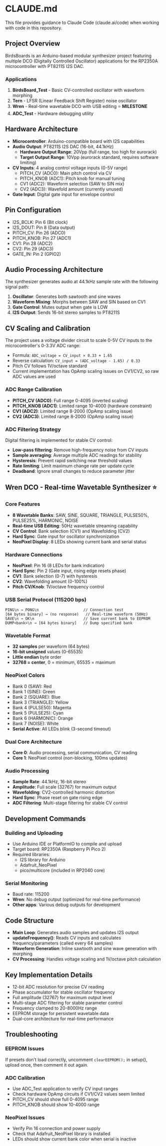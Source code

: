 # CLAUDE.md

This file provides guidance to Claude Code (claude.ai/code) when working with code in this repository.

## Project Overview

BirdsBoards is an Arduino-based modular synthesizer project featuring multiple DCO (Digitally Controlled Oscillator) applications for the RP2350A microcontroller with PT8211S I2S DAC.

### Applications
1. **BirdsBoard_Test** - Basic CV-controlled oscillator with waveform morphing
2. **Tern** - LFSR (Linear Feedback Shift Register) noise oscillator  
3. **Wren** - Real-time wavetable DCO with USB editing ⭐ **MILESTONE**
4. **ADC_Test** - Hardware debugging utility

## Hardware Architecture

- **Microcontroller**: Arduino-compatible board with I2S capabilities
- **Audio Output**: PT8211S I2S DAC (16-bit, 44.1kHz)
  - **Hardware Output Range**: 20Vpp (full range, too high for eurorack)
  - **Target Output Range**: 10Vpp (eurorack standard, requires software limiting)
- **CV Inputs**: 4 analog control voltage inputs (0-5V range)
  - PITCH_CV (ADC0): Main pitch control via CV
  - PITCH_KNOB (ADC1): Pitch knob for manual tuning
  - CV1 (ADC2): Waveform selection (SAW to SIN mix)
  - CV2 (ADC3): Wavefold amount (currently unused)
- **Gate Input**: Digital gate input for envelope control

## Pin Configuration

- I2S_BCLK: Pin 6 (Bit clock)
- I2S_DOUT: Pin 8 (Data output)
- PITCH_CV: Pin 26 (ADC0)
- PITCH_KNOB: Pin 27 (ADC1)
- CV1: Pin 28 (ADC2)
- CV2: Pin 29 (ADC3)
- GATE_IN: Pin 2 (GPIO2)

## Audio Processing Architecture

The synthesizer generates audio at 44.1kHz sample rate with the following signal path:
1. **Oscillator**: Generates both sawtooth and sine waves
2. **Waveform Mixing**: Morphs between SAW and SIN based on CV1
3. **Gate Control**: Mutes output when gate is LOW
4. **I2S Output**: Sends 16-bit stereo samples to PT8211S

## CV Scaling and Calibration

The project uses a voltage divider circuit to scale 0-5V CV inputs to the microcontroller's 0-3.3V ADC range:
- Formula: `ADC_voltage = CV_input × 0.33 + 1.65`
- Reverse calculation: `CV_input = (ADC_voltage - 1.65) / 0.33`
- Pitch CV follows 1V/octave standard
- Current implementation has OpAmp scaling issues on CV1/CV2, so raw ADC values are used

### ADC Range Calibration
- **PITCH_CV (ADC0)**: Full range 0-4095 (inverted scaling)
- **PITCH_KNOB (ADC1)**: Limited range 10-4000 (hardware constraint)
- **CV1 (ADC2)**: Limited range 8-2000 (OpAmp scaling issue)
- **CV2 (ADC3)**: Limited range 8-2000 (OpAmp scaling issue)

### ADC Filtering Strategy
Digital filtering is implemented for stable CV control:
- **Low-pass filtering**: Remove high-frequency noise from CV inputs
- **Sample averaging**: Average multiple ADC readings for stability
- **Hysteresis**: Prevent rapid switching near threshold values
- **Rate limiting**: Limit maximum change rate per update cycle
- **Deadband**: Ignore small changes to reduce parameter jitter

## Wren DCO - Real-time Wavetable Synthesizer ⭐

### Core Features
- **8 Wavetable Banks**: SAW, SINE, SQUARE, TRIANGLE, PULSE50%, PULSE25%, HARMONIC, NOISE
- **Real-time USB Editing**: 50Hz wavetable streaming capability
- **CV Control**: Bank selection (CV1) and Wavefolding (CV2)
- **Hard Sync**: Gate input for oscillator synchronization
- **NeoPixel Display**: 8 LEDs showing current bank and serial status

### Hardware Connections
- **NeoPixel**: Pin 16 (8 LEDs for bank indication)
- **Hard Sync**: Pin 2 (Gate input, rising edge resets phase)
- **CV1**: Bank selection (0-7) with hysteresis
- **CV2**: Wavefolding amount (0-100%)
- **Pitch CV/Knob**: 1V/octave frequency control

### USB Serial Protocol (115200 bps)
```
PING\n → PONG\n                    // Connection test
[64 bytes binary] → (no response)   // Real-time waveform (50Hz)
SAVE\n → OK\n                      // Save current bank to EEPROM
DUMP<bank>\n → [64 bytes binary]   // Dump specified bank
```

### Wavetable Format
- **32 samples** per waveform (64 bytes)
- **16-bit unsigned** values (0-65535)
- **Little endian** byte order
- **32768 = center**, 0 = minimum, 65535 = maximum

### NeoPixel Colors
- Bank 0 (SAW): Red
- Bank 1 (SINE): Green  
- Bank 2 (SQUARE): Blue
- Bank 3 (TRIANGLE): Yellow
- Bank 4 (PULSE50): Magenta
- Bank 5 (PULSE25): Cyan
- Bank 6 (HARMONIC): Orange
- Bank 7 (NOISE): White
- **Serial Active**: All LEDs blink (3-second timeout)

### Dual Core Architecture
- **Core 0**: Audio processing, serial communication, CV reading
- **Core 1**: NeoPixel control (non-blocking, 100ms updates)

### Audio Processing
- **Sample Rate**: 44.1kHz, 16-bit stereo
- **Amplitude**: Full scale (32767) for maximum output
- **Wavefolding**: CV2-controlled harmonic distortion
- **Hard Sync**: Phase reset on gate rising edge
- **ADC Filtering**: Multi-stage filtering for stable CV control

## Development Commands

### Building and Uploading
- Use Arduino IDE or PlatformIO to compile and upload
- Target board: RP2350A (Raspberry Pi Pico 2)
- Required libraries: 
  - I2S library for Arduino
  - Adafruit_NeoPixel
  - pico/multicore (included in RP2040 core)

### Serial Monitoring
- Baud rate: 115200
- **Wren**: No debug output (optimized for real-time performance)
- **Other apps**: Various debug outputs for development

## Code Structure

- **Main Loop**: Generates audio samples and updates I2S output
- **updateFrequency()**: Reads CV inputs and calculates frequency/parameters (called every 64 samples)
- **Waveform Generation**: Inline sawtooth and sine wave generation with morphing
- **CV Processing**: Handles voltage scaling and 1V/octave pitch calculation

## Key Implementation Details

- 12-bit ADC resolution for precise CV reading
- Phase accumulator for stable oscillator frequency
- Full amplitude (32767) for maximum output level
- Multi-stage ADC filtering for stable parameter control
- Frequency clamped to 20-8000Hz range
- EEPROM storage for persistent wavetable data
- Dual-core architecture for real-time performance

## Troubleshooting

### EEPROM Issues
If presets don't load correctly, uncomment `clearEEPROM();` in setup(), upload once, then comment it out again.

### ADC Calibration
- Use ADC_Test application to verify CV input ranges
- Check hardware OpAmp circuits if CV1/CV2 values seem limited
- PITCH_CV should show full 0-4095 range
- PITCH_KNOB should show 10-4000 range

### NeoPixel Issues
- Verify Pin 16 connection and power supply
- Check that Adafruit_NeoPixel library is installed
- LEDs should show current bank color when serial is inactive